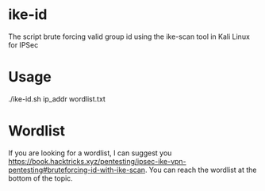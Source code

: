 # ike-id
The script brute forcing valid group id using the ike-scan tool in Kali Linux for IPSec

# Usage
./ike-id.sh ip_addr wordlist.txt

# Wordlist
If you are looking for a wordlist, I can suggest you https://book.hacktricks.xyz/pentesting/ipsec-ike-vpn-pentesting#bruteforcing-id-with-ike-scan. You can reach the wordlist at the bottom of the topic.
